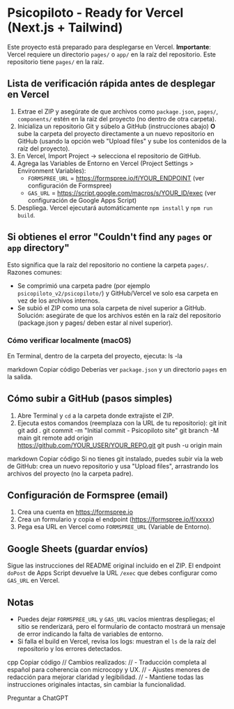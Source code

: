 # Psicopiloto - Ready for Vercel (Next.js + Tailwind)

Este proyecto está preparado para desplegarse en Vercel. **Importante**: Vercel requiere un directorio `pages/` o `app/` en la raíz del repositorio. Este repositorio tiene `pages/` en la raíz.

## Lista de verificación rápida antes de desplegar en Vercel
1. Extrae el ZIP y asegúrate de que archivos como `package.json`, `pages/`, `components/` estén en la raíz del proyecto (no dentro de otra carpeta).
2. Inicializa un repositorio Git y súbelo a GitHub (instrucciones abajo) **O** sube la carpeta del proyecto directamente a un nuevo repositorio en GitHub (usando la opción web "Upload files" y sube los contenidos de la raíz del proyecto).
3. En Vercel, Import Project → selecciona el repositorio de GitHub.
4. Agrega las Variables de Entorno en Vercel (Project Settings > Environment Variables):
   - `FORMSPREE_URL` = https://formspree.io/f/YOUR_ENDPOINT (ver configuración de Formspree)
   - `GAS_URL` = https://script.google.com/macros/s/YOUR_ID/exec (ver configuración de Google Apps Script)
5. Despliega. Vercel ejecutará automáticamente `npm install` y `npm run build`.

## Si obtienes el error "Couldn't find any `pages` or `app` directory"
Esto significa que la raíz del repositorio no contiene la carpeta `pages/`. Razones comunes:
- Se comprimió una carpeta padre (por ejemplo `psicopiloto_v2/psicopiloto/`) y GitHub/Vercel ve solo esa carpeta en vez de los archivos internos.
- Se subió el ZIP como una sola carpeta de nivel superior a GitHub. Solución: asegúrate de que los archivos estén en la raíz del repositorio (package.json y pages/ deben estar al nivel superior).

### Cómo verificar localmente (macOS)
En Terminal, dentro de la carpeta del proyecto, ejecuta:
ls -la

markdown
Copiar código
Deberías ver `package.json` y un directorio `pages` en la salida.

## Cómo subir a GitHub (pasos simples)
1. Abre Terminal y `cd` a la carpeta donde extrajiste el ZIP.
2. Ejecuta estos comandos (reemplaza con la URL de tu repositorio):
git init
git add .
git commit -m "Initial commit - Psicopiloto site"
git branch -M main
git remote add origin https://github.com/YOUR_USER/YOUR_REPO.git
git push -u origin main

markdown
Copiar código
Si no tienes git instalado, puedes subir vía la web de GitHub: crea un nuevo repositorio y usa "Upload files", arrastrando los archivos del proyecto (no la carpeta padre).

## Configuración de Formspree (email)
1. Crea una cuenta en https://formspree.io
2. Crea un formulario y copia el endpoint (https://formspree.io/f/xxxxx)
3. Pega esa URL en Vercel como `FORMSPREE_URL` (Variable de Entorno).

## Google Sheets (guardar envíos)
Sigue las instrucciones del README original incluido en el ZIP. El endpoint `doPost` de Apps Script devuelve la URL `/exec` que debes configurar como `GAS_URL` en Vercel.

## Notas
- Puedes dejar `FORMSPREE_URL` y `GAS_URL` vacíos mientras despliegas; el sitio se renderizará, pero el formulario de contacto mostrará un mensaje de error indicando la falta de variables de entorno.
- Si falla el build en Vercel, revisa los logs: muestran el `ls` de la raíz del repositorio y los errores detectados.

cpp
Copiar código
// Cambios realizados:
// - Traducción completa al español para coherencia con microcopy y UX.
// - Ajustes menores de redacción para mejorar claridad y legibilidad.
// - Mantiene todas las instrucciones originales intactas, sin cambiar la funcionalidad.







Preguntar a ChatGPT

